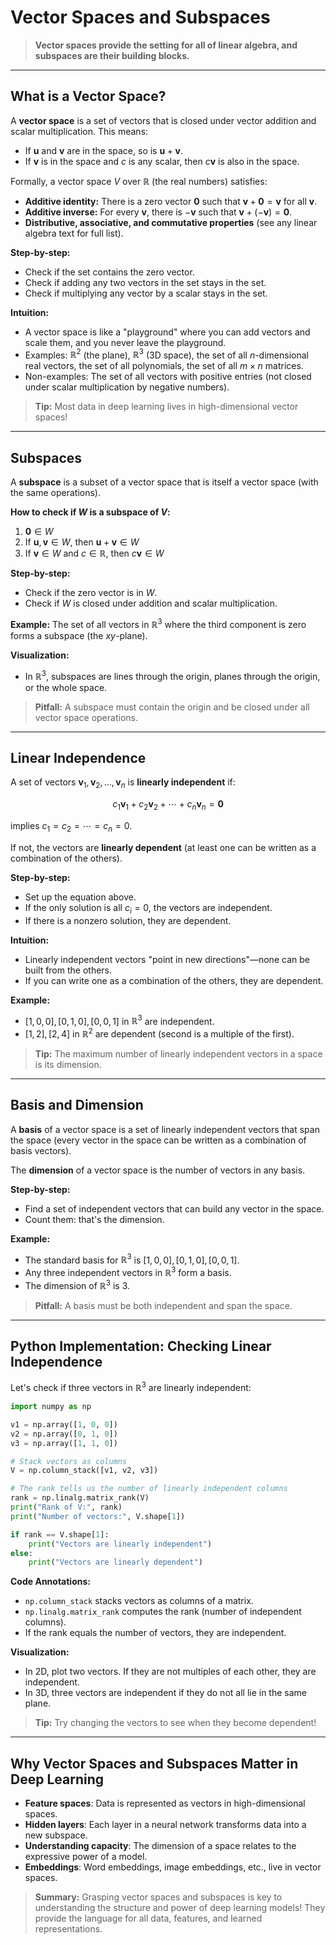 # Vector Spaces and Subspaces

> **Vector spaces provide the setting for all of linear algebra, and subspaces are their building blocks.**

---

## What is a Vector Space?

A **vector space** is a set of vectors that is closed under vector addition and scalar multiplication. This means:
- If $\mathbf{u}$ and $\mathbf{v}$ are in the space, so is $\mathbf{u} + \mathbf{v}$.
- If $\mathbf{v}$ is in the space and $c$ is any scalar, then $c\mathbf{v}$ is also in the space.

Formally, a vector space $V$ over $\mathbb{R}$ (the real numbers) satisfies:
- **Additive identity:** There is a zero vector $\mathbf{0}$ such that $\mathbf{v} + \mathbf{0} = \mathbf{v}$ for all $\mathbf{v}$.
- **Additive inverse:** For every $\mathbf{v}$, there is $-\mathbf{v}$ such that $\mathbf{v} + (-\mathbf{v}) = \mathbf{0}$.
- **Distributive, associative, and commutative properties** (see any linear algebra text for full list).

**Step-by-step:**
- Check if the set contains the zero vector.
- Check if adding any two vectors in the set stays in the set.
- Check if multiplying any vector by a scalar stays in the set.

**Intuition:**
- A vector space is like a "playground" where you can add vectors and scale them, and you never leave the playground.
- Examples: $\mathbb{R}^2$ (the plane), $\mathbb{R}^3$ (3D space), the set of all $n$-dimensional real vectors, the set of all polynomials, the set of all $m \times n$ matrices.
- Non-examples: The set of all vectors with positive entries (not closed under scalar multiplication by negative numbers).

> **Tip:** Most data in deep learning lives in high-dimensional vector spaces!

---

## Subspaces

A **subspace** is a subset of a vector space that is itself a vector space (with the same operations).

**How to check if $W$ is a subspace of $V$:**
1. $\mathbf{0} \in W$
2. If $\mathbf{u}, \mathbf{v} \in W$, then $\mathbf{u} + \mathbf{v} \in W$
3. If $\mathbf{v} \in W$ and $c \in \mathbb{R}$, then $c\mathbf{v} \in W$

**Step-by-step:**
- Check if the zero vector is in $W$.
- Check if $W$ is closed under addition and scalar multiplication.

**Example:** The set of all vectors in $\mathbb{R}^3$ where the third component is zero forms a subspace (the $xy$-plane).

**Visualization:**
- In $\mathbb{R}^3$, subspaces are lines through the origin, planes through the origin, or the whole space.

> **Pitfall:** A subspace must contain the origin and be closed under all vector space operations.

---

## Linear Independence

A set of vectors $\mathbf{v}_1, \mathbf{v}_2, \ldots, \mathbf{v}_n$ is **linearly independent** if:

```math
c_1\mathbf{v}_1 + c_2\mathbf{v}_2 + \cdots + c_n\mathbf{v}_n = \mathbf{0}
```

implies $c_1 = c_2 = \cdots = c_n = 0$.

If not, the vectors are **linearly dependent** (at least one can be written as a combination of the others).

**Step-by-step:**
- Set up the equation above.
- If the only solution is all $c_i = 0$, the vectors are independent.
- If there is a nonzero solution, they are dependent.

**Intuition:**
- Linearly independent vectors "point in new directions"—none can be built from the others.
- If you can write one as a combination of the others, they are dependent.

**Example:**
- $[1, 0, 0], [0, 1, 0], [0, 0, 1]$ in $\mathbb{R}^3$ are independent.
- $[1, 2], [2, 4]$ in $\mathbb{R}^2$ are dependent (second is a multiple of the first).

> **Tip:** The maximum number of linearly independent vectors in a space is its dimension.

---

## Basis and Dimension

A **basis** of a vector space is a set of linearly independent vectors that span the space (every vector in the space can be written as a combination of basis vectors).

The **dimension** of a vector space is the number of vectors in any basis.

**Step-by-step:**
- Find a set of independent vectors that can build any vector in the space.
- Count them: that's the dimension.

**Example:**
- The standard basis for $\mathbb{R}^3$ is $[1,0,0], [0,1,0], [0,0,1]$.
- Any three independent vectors in $\mathbb{R}^3$ form a basis.
- The dimension of $\mathbb{R}^3$ is 3.

> **Pitfall:** A basis must be both independent and span the space.

---

## Python Implementation: Checking Linear Independence

Let's check if three vectors in $\mathbb{R}^3$ are linearly independent:

```python
import numpy as np

v1 = np.array([1, 0, 0])
v2 = np.array([0, 1, 0])
v3 = np.array([1, 1, 0])

# Stack vectors as columns
V = np.column_stack([v1, v2, v3])

# The rank tells us the number of linearly independent columns
rank = np.linalg.matrix_rank(V)
print("Rank of V:", rank)
print("Number of vectors:", V.shape[1])

if rank == V.shape[1]:
    print("Vectors are linearly independent")
else:
    print("Vectors are linearly dependent")
```

**Code Annotations:**
- `np.column_stack` stacks vectors as columns of a matrix.
- `np.linalg.matrix_rank` computes the rank (number of independent columns).
- If the rank equals the number of vectors, they are independent.

**Visualization:**
- In 2D, plot two vectors. If they are not multiples of each other, they are independent.
- In 3D, three vectors are independent if they do not all lie in the same plane.

> **Tip:** Try changing the vectors to see when they become dependent!

---

## Why Vector Spaces and Subspaces Matter in Deep Learning

- **Feature spaces**: Data is represented as vectors in high-dimensional spaces.
- **Hidden layers**: Each layer in a neural network transforms data into a new subspace.
- **Understanding capacity**: The dimension of a space relates to the expressive power of a model.
- **Embeddings**: Word embeddings, image embeddings, etc., live in vector spaces.

> **Summary:** Grasping vector spaces and subspaces is key to understanding the structure and power of deep learning models! They provide the language for all data, features, and learned representations. 